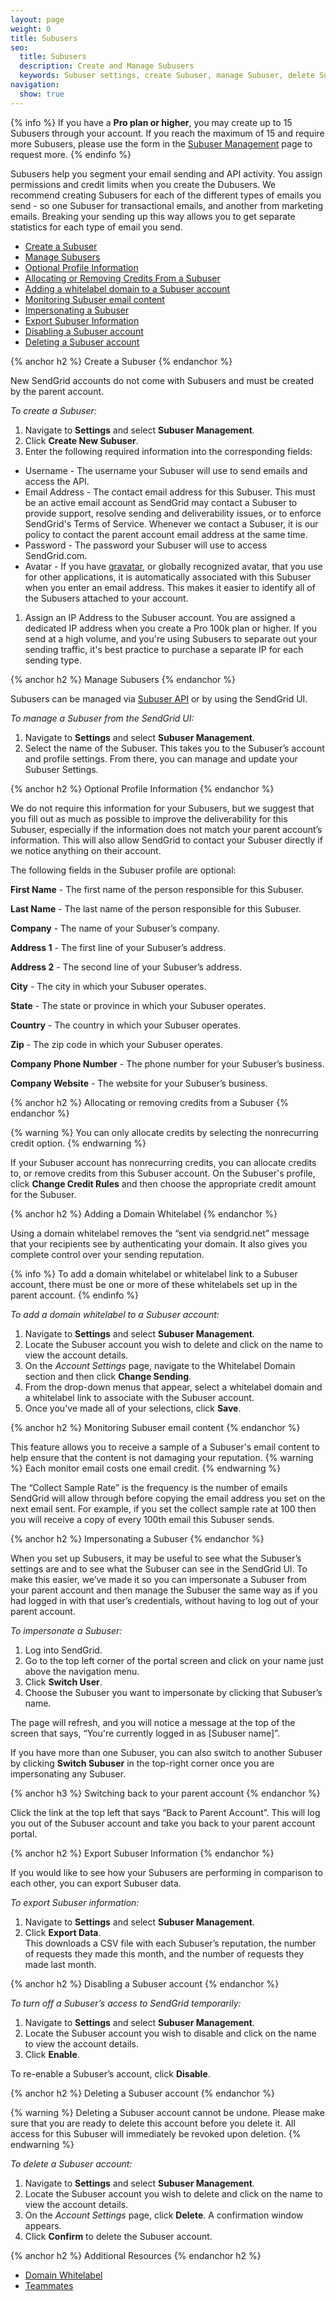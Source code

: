 ```yaml
---
layout: page
weight: 0
title: Subusers
seo:
  title: Subusers
  description: Create and Manage Subusers
  keywords: Subuser settings, create Subuser, manage Subuser, delete Subuser
navigation:
  show: true
---
```


{% info %}
If you have a **Pro plan or higher**, you may create up to 15 Subusers through your account. If you reach the maximum of 15 and require more Subusers, please use the form in the [Subuser Management]({{site.app_url}}/settings/Subusers) page to request more.
{% endinfo %}

Subusers help you segment your email sending and API activity. You assign permissions and credit limits when you create the Dubusers. We recommend creating Subusers for each of the different types of emails you send - so one Subuser for transactional emails, and another from marketing emails. Breaking your sending up this way allows you to get separate statistics for each type of email you send.

- [Create a Subuser](#-Create-a-Subuser)
- [Manage Subusers](#-Manage-Subusers)
- [Optional Profile Information](#-Optional-Profile-Information)
- [Allocating or Removing Credits From a Subuser](#-Allocating-or-Removing-Credits-From-a-Subuser)
- [Adding a whitelabel domain to a Subuser account](#-Adding-a-whitelabel-domain-to-a-Subuser-account)
- [Monitoring Subuser email content](#-Monitoring-Subuser-email-content)
- [Impersonating a Subuser](#-Impersonating-a-Subuser)
- [Export Subuser Information](#-Export-Subuser-Information)
- [Disabling a Subuser account](#-Disabling-Subuser-account)
- [Deleting a Subuser account](#-Deleting-a-Subuser-account)

{% anchor h2 %}
Create a Subuser
{% endanchor %}

New SendGrid accounts do not come with Subusers and must be created by the parent account.

*To create a Subuser:*

1. Navigate to **Settings** and select **Subuser Management**. 
1. Click **Create New Subuser**. 
1. Enter the following required information into the corresponding fields:
  * Username - The username your Subuser will use to send emails and access the API.
  * Email Address - The contact email address for this Subuser. This must be an active email account as SendGrid may contact a Subuser to provide support,  resolve sending and deliverability issues, or to enforce SendGrid's Terms of Service. Whenever we contact a Subuser, it is our policy to contact the parent account email address at the same time.
  * Password - The password your Subuser will use to access SendGrid.com.
  * Avatar - If you have [gravatar](http://gravatar.com), or globally recognized avatar, that you use for other applications, it is automatically associated with this Subuser when you enter an email address. This makes it easier to identify all of the Subusers attached to your account. 

1. Assign an IP Address to the Subuser account.
  You are assigned a dedicated IP address when you create a Pro 100k plan or higher. If you send at a high volume, and you're using Subusers to separate out your sending traffic, it's best practice to purchase a separate IP for each sending type.

{% anchor h2 %}
Manage Subusers
{% endanchor %}

Subusers can be managed via [Subuser API](https://sendgrid.api-docs.io/v3.0/Subusers-api) or by using the SendGrid UI.

*To manage a Subuser from the SendGrid UI:*

1. Navigate to **Settings** and select **Subuser Management**.
1. Select the name of the Subuser. This takes you to the Subuser’s account and profile settings. From there, you can manage and update your Subuser Settings.

{% anchor h2 %}
Optional Profile Information
{% endanchor %}

We do not require this information for your Subusers, but we suggest that you fill out as much as possible to improve the deliverability for this Subuser, especially if the information does not match your parent account’s information. This will also allow SendGrid to contact your Subuser directly if we notice anything on their account.

The following fields in the Subuser profile are optional: 

**First Name** - The first name of the person responsible for this Subuser.

**Last Name** - The last name of the person responsible for this Subuser.

**Company** - The name of your Subuser’s company.

**Address 1** - The first line of your Subuser’s address.

**Address 2** - The second line of your Subuser’s address.

**City** - The city in which your Subuser operates.

**State** - The state or province in which your Subuser operates.

**Country** - The country in which your Subuser operates.

**Zip** - The zip code in which your Subuser operates.

**Company Phone Number** - The phone number for your Subuser’s business.

**Company Website** - The website for your Subuser’s business.

{% anchor h2 %}
Allocating or removing credits from a Subuser
{% endanchor %}

{% warning %}
You can only allocate credits by selecting the nonrecurring credit option.
{% endwarning %}

If your Subuser account has nonrecurring credits, you can allocate credits to, or remove credits from this Subuser account. On the Subuser's profile, click **Change Credit Rules** and then choose the appropriate credit amount for the Subuser. 

{% anchor h2 %}
Adding a Domain Whitelabel
{% endanchor %}

Using a domain whitelabel removes the “sent via sendgrid.net” message that your recipients see by authenticating your domain. It also gives you complete control over your sending reputation.

{% info %}
To add a domain whitelabel or whitelabel link to a Subuser account, there must be one or more of these whitelabels set up in the parent account. 
{% endinfo %}

*To add a domain whitelabel to a Subuser account:*

1. Navigate to **Settings** and select **Subuser Management**. 
1. Locate the Subuser account you wish to delete and click on the name to view the account details. 
1. On the *Account Settings* page, navigate to the Whitelabel Domain section and then click **Change Sending**. 
1. From the drop-down menus that appear, select a whitelabel domain and a whitelabel link to associate with the Subuser account. 
1. Once you've made all of your selections, click **Save**. 

{% anchor h2 %}
Monitoring Subuser email content
{% endanchor %}

This feature allows you to receive a sample of a Subuser's email content to help ensure that the content is not damaging your reputation. 
{% warning %}
Each monitor email costs one email credit.
{% endwarning %}

The “Collect Sample Rate” is the frequency is the number of emails SendGrid will allow through before copying the email address you set on the next email sent. For example, if you set the collect sample rate at 100 then you will receive a copy of every 100th email this Subuser sends.

{% anchor h2 %}
Impersonating a Subuser
{% endanchor %}

When you set up Subusers, it may be useful to see what the Subuser’s settings are and to see what the Subuser can see in the SendGrid UI.
To make this easier, we’ve made it so you can impersonate a Subuser from your parent account and then manage the Subuser the same way as if you had logged in with that user’s credentials, without having to log out of your parent account.

*To impersonate a Subuser:*

1. Log into SendGrid. 
2. Go to the top left corner of the portal screen and click on your name just above the navigation menu.
3. Click **Switch User**. 
4. Choose the Subuser you want to impersonate by clicking that Subuser’s name.

The page will refresh, and you will notice a message at the top of the screen that says, “You're currently logged in as [Subuser name]”.

If you have more than one Subuser, you can also switch to another Subuser by clicking **Switch Subuser** in the top-right corner once you are impersonating any Subuser.

{% anchor h3 %}
Switching back to your parent account
{% endanchor %}

Click the link at the top left that says “Back to Parent Account”. This will log you out of the Subuser account and take you back to your parent account portal.


{% anchor h2 %}
Export Subuser Information
{% endanchor %}

If you would like to see how your Subusers are performing in comparison to each other, you can export Subuser data. 

*To export Subuser information:*

1. Navigate to **Settings** and select **Subuser Management**. 
1. Click **Export Data**. 
 <br>This downloads a CSV file with each Subuser’s reputation, the number of requests they made this month, and the number of requests they made last month.

 {% anchor h2 %}
Disabling a Subuser account 
{% endanchor %}

*To turn off a Subuser’s access to SendGrid temporarily:*

1. Navigate to **Settings** and select **Subuser Management**.  
1. Locate the Subuser account you wish to disable and click on the name to view the account details. 
1. Click **Enable**.

To re-enable a Subuser’s account, click **Disable**.

{% anchor h2 %}
Deleting a Subuser account
{% endanchor %}

{% warning %}
Deleting a Subuser account cannot be undone. Please make sure that you are ready to delete this account before you delete it. All access for this Subuser will immediately be revoked upon deletion.
{% endwarning %}

*To delete a Subuser account:*

1. Navigate to **Settings** and select **Subuser Management**. 
1. Locate the Subuser account you wish to delete and click on the name to view the account details. 
1. On the *Account Settings* page, click **Delete**. 
   A confirmation window appears. 
1. Click **Confirm** to delete the Subuser account.  

{% anchor h2 %}
Additional Resources
{% endanchor h2 %}

- [Domain Whitelabel]({{root_url}}/Classroom/Basics/Whitelabel/setup_domain_whitelabel.html)
- [Teammates]({{root_url}}/User_Guide/Settings/teammates.html)
